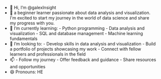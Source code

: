 - 👋 Hi, I’m @galexInsight
- 👀 a beginner learner passionate about data analysis and visualization. I'm excited to start my journey in the world of data science and share my progress with you.
- 🌱 I’m currently learning: 
      - Python programming
      - Data analysis and visualization
      - SQL and database management
      - Machine learning fundamentals
- 💞️ I’m looking to:
      - Develop skills in data analysis and visualization
      - Build a portfolio of projects showcasing my work
      - Connect with fellow learners and professionals in the field
- 📫 - Follow my journey
      - Offer feedback and guidance
      - Share resources and opportunities
- 😄 Pronouns: HE

<!---
galexInsight/galexInsight is a ✨ special ✨ repository because its `README.md` (this file) appears on your GitHub profile.
You can click the Preview link to take a look at your changes.
--->
